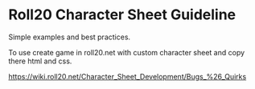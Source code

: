 # Roll20 Character Sheet Guideline

Simple examples and best practices.

To use create game in roll20.net with custom character sheet and copy there html and css.

https://wiki.roll20.net/Character_Sheet_Development/Bugs_%26_Quirks
